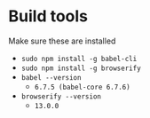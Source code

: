 
# Build tools

Make sure these are installed

   * `sudo npm install -g babel-cli`
   * `sudo npm install -g browserify`
   * `babel --version`
      * `6.7.5 (babel-core 6.7.6)`
   * `browserify --version`
      * `13.0.0`
